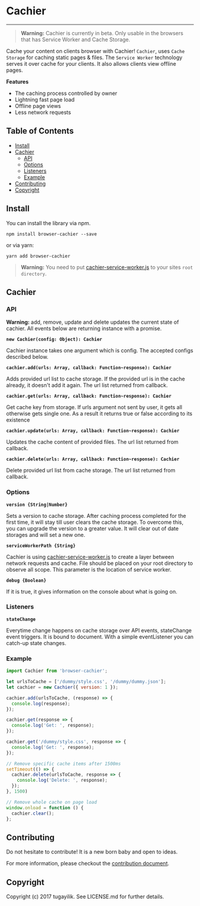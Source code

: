 # Cachier

<hr/>

> **Warning:** Cachier is currently in beta. Only usable in the browsers that has Service Worker and Cache Storage.


Cache your content on clients browser with Cachier! `Cachier`, uses `Cache Storage` for caching static pages & files. The `Service Worker` technology serves it over cache for your clients. It also allows clients view offline pages.

**Features**

- The caching process controlled by owner
- Lightning fast page load
- Offline page views
- Less network requests

## Table of Contents

* [Install](#install)
* [Cachier](#cachier)
  * [API](#api)
  * [Options](#options)
  * [Listeners](#listeners)
  * [Example](#example)
* [Contributing](#contributing)
* [Copyright](#copyright)

## Install

You can install the library via npm.

```
npm install browser-cachier --save
```

or via yarn:

```
yarn add browser-cachier
```

> **Warning:** You need to put [cachier-service-worker.js](https://github.com/tugayilik/cachier/blob/master/cachier-service-worker.js) to your sites `root directory`.

## Cachier

### API

**Warning:** add, remove, update and delete updates the current state of cachier. All events below are returning instance with a promise.

**`new Cachier(config: Object): Cachier`**  

Cachier instance takes one argument which is config. The accepted configs described below.

**`cachier.add(urls: Array, callback: Function~response): Cachier`**

Adds provided url list to cache storage. If the provided url is in the cache already, it doesn't add it again. The url list returned from callback.

**`cachier.get(urls: Array, callback: Function~response): Cachier`**

Get cache key from storage. If urls argument not sent by user, it gets all otherwise gets single one. As a result it returns true or false according to its existence

**`cachier.update(urls: Array, callback: Function~response): Cachier`**

Updates the cache content of provided files. The url list returned from callback.

**`cachier.delete(urls: Array, callback: Function~response): Cachier`**

Delete provided url list from cache storage. The url list returned from callback.

### Options

**`version {String|Number}`** 

Sets a version to cache storage. After caching process completed for the first time, it will stay till user clears the cache storage. To overcome this, you can upgrade the version to a greater value. It will clear out of date storages and will set a new one.

**`serviceWorkerPath {String}`**

Cachier is using [cachier-service-worker.js](https://github.com/tugayilik/cachier/blob/master/cachier-service-worker.js) to create a layer between network requests and cache. File should be placed on your root directory to observe all scope. This parameter is the location of service worker.

**`debug {Boolean}`**

If it is true, it gives information on the console about what is going on.

### Listeners

**`stateChange`**  

Everytime change happens on cache storage over API events, stateChange event triggers. It is bound to document. With a simple eventListener you can catch-up state changes. 

### Example

```js
import Cachier from 'browser-cachier';

let urlsToCache = ['/dummy/style.css', '/dummy/dummy.json'];
let cachier = new Cachier({ version: 1 });

cachier.add(urlsToCache, (response) => {
  console.log(response);
});

cachier.get(response => {
  console.log('Get: ', response);
});

cachier.get('/dummy/style.css', response => {
  console.log('Get: ', response);
});

// Remove specific cache items after 1500ms
setTimeout(() => {
  cachier.delete(urlsToCache, response => {
    console.log('Delete: ', response);
  });
}, 1500)

// Remove whole cache on page load
window.onload = function () {
  cachier.clear();
};

```

## Contributing

Do not hesitate to contribute! It is a new born baby and open to ideas.

For more information, please checkout the [contribution document](https://github.com/tugayilik/cachier/blob/master/CONTRIBUTION.md).

## Copyright

Copyright (c) 2017 tugayilik. See LICENSE.md for further details.
